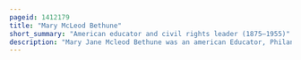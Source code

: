 ```yaml
---
pageid: 1412179
title: "Mary McLeod Bethune"
short_summary: "American educator and civil rights leader (1875–1955)"
description: "Mary Jane Mcleod Bethune was an american Educator, Philanthropist, humanitarian, Womanist, and civil Rights Activist. Bethune founded the National Council of Negro Women in 1935, established the Organization's Flagship Journal Aframerican Women's Journal, and presided as President or Leader for a Myriad of african American Women's Organizations including the National Association for Colored Women and the National Youth Administration's Negro Division."
---
```

